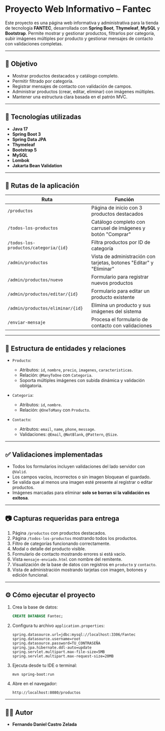 # Proyecto Web Informativo – Fantec

Este proyecto es una página web informativa y administrativa para la tienda de tecnología **FANTEC**, desarrollada con **Spring Boot**, **Thymeleaf**, **MySQL** y **Bootstrap**. Permite mostrar y gestionar productos, filtrarlos por categoría, subir imágenes múltiples por producto y gestionar mensajes de contacto con validaciones completas.

---

## 🎯 Objetivo

- Mostrar productos destacados y catálogo completo.
- Permitir filtrado por categoría.
- Registrar mensajes de contacto con validación de campos.
- Administrar productos (crear, editar, eliminar) con imágenes múltiples.
- Mantener una estructura clara basada en el patrón MVC.

---

## 🧱 Tecnologías utilizadas

- **Java 17**
- **Spring Boot 3**
- **Spring Data JPA**
- **Thymeleaf**
- **Bootstrap 5**
- **MySQL**
- **Lombok**
- **Jakarta Bean Validation**

---

## 🔗 Rutas de la aplicación

| Ruta                                      | Función                                                                 |
|-------------------------------------------|-------------------------------------------------------------------------|
| `/productos`                              | Página de inicio con 3 productos destacados                            |
| `/todos-los-productos`                    | Catálogo completo con carrusel de imágenes y botón "Comprar"           |
| `/todos-los-productos/categoria/{id}`     | Filtra productos por ID de categoría                                   |
| `/admin/productos`                        | Vista de administración con tarjetas, botones "Editar" y "Eliminar"    |
| `/admin/productos/nuevo`                  | Formulario para registrar nuevos productos                             |
| `/admin/productos/editar/{id}`            | Formulario para editar un producto existente                           |
| `/admin/productos/eliminar/{id}`          | Elimina un producto y sus imágenes del sistema                         |
| `/enviar-mensaje`                         | Procesa el formulario de contacto con validaciones                     |

---

## 🧩 Estructura de entidades y relaciones

- `Producto`:
    - Atributos: `id`, `nombre`, `precio`, `imagenes`, `caracteristicas`.
    - Relación: `@ManyToOne` con `Categoria`.
    - Soporta múltiples imágenes con subida dinámica y validación obligatoria.

- `Categoria`:
    - Atributos: `id`, `nombre`.
    - Relación: `@OneToMany` con `Producto`.

- `Contacto`:
    - Atributos: `email`, `name`, `phone`, `message`.
    - Validaciones: `@Email`, `@NotBlank`, `@Pattern`, `@Size`.

---

## ✅ Validaciones implementadas

- Todos los formularios incluyen validaciones del lado servidor con `@Valid`.
- Los campos vacíos, incorrectos o sin imagen bloquean el guardado.
- Se valida que al menos una imagen esté presente al registrar o editar productos.
- Imágenes marcadas para eliminar **solo se borran si la validación es exitosa**.

---

## 📷 Capturas requeridas para entrega

1. Página `/productos` con productos destacados.
2. Página `/todos-los-productos` mostrando todos los productos.
3. Filtro de categorías funcionando correctamente.
4. Modal o detalle del producto visible.
5. Formulario de contacto mostrando errores si está vacío.
6. Vista `mensaje-enviado.html` con nombre del remitente.
7. Visualización de la base de datos con registros en `producto` y `contacto`.
8. Vista de administración mostrando tarjetas con imagen, botones y edición funcional.

---

## ⚙ Cómo ejecutar el proyecto

1. Crea la base de datos:
   ```sql
   CREATE DATABASE Fantec;
   ```

2. Configura tu archivo `application.properties`:

   ```properties
   spring.datasource.url=jdbc:mysql://localhost:3306/Fantec
   spring.datasource.username=root
   spring.datasource.password=TU_CONTRASEÑA
   spring.jpa.hibernate.ddl-auto=update
   spring.servlet.multipart.max-file-size=5MB
   spring.servlet.multipart.max-request-size=20MB
   ```

3. Ejecuta desde tu IDE o terminal:
   ```bash
   mvn spring-boot:run
   ```

4. Abre en el navegador:
   ```
   http://localhost:8080/productos
   ```

---

## 👨‍💻 Autor

- **Fernando Daniel Castro Zelada**